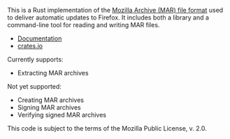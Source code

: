 This is a Rust implementation of the [Mozilla Archive (MAR) file format][1]
used to deliver automatic updates to Firefox.  It includes both a library and
a command-line tool for reading and writing MAR files.

* [Documentation](https://docs.rs/mar/)
* [crates.io](https://crates.io/crates/mar)

Currently supports:

* Extracting MAR archives

Not yet supported:

* Creating MAR archives
* Signing MAR archives
* Verifying signed MAR archives

This code is subject to the terms of the Mozilla Public License, v. 2.0.

[1]: https://wiki.mozilla.org/Software_Update:MAR
